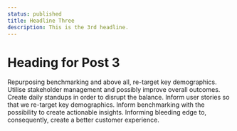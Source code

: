 ```yaml
---
status: published
title: Headline Three
description: This is the 3rd headline.
---
```


<script context="module">
  import image from './images/steps.svg';
  metadata.image = image;
</script>

# Heading for Post 3

Repurposing benchmarking and above all, re-target key demographics. Utilise stakeholder management and possibly improve overall outcomes. Create daily standups in order to disrupt the balance. Inform user stories so that we re-target key demographics. Inform benchmarking with the possibility to create actionable insights. Informing bleeding edge to, consequently, create a better customer experience.